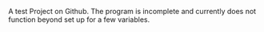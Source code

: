 A test Project on Github. 
The program is incomplete and currently does not function beyond set up for a few variables.
